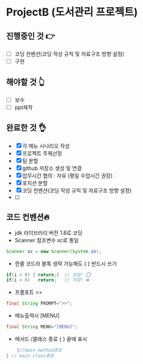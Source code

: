 # ProjectB  (도서관리 프로젝트)


## 진행중인 것 👉
- [ ]  코딩 컨벤션(코딩 작성 규칙 및 자료구조 방향 설정)
- [ ]  구현

## 해야할 것 👆
- [ ]  보수
- [ ]  ppt제작

## 완료한 것 👌
- [x]  각 메뉴 시나리오 작성
- [x]  프로젝트 주제선정
- [x]  팀 분할
- [x]  github 저장소 생성 및 연결
- [x]  업무시간 협의 : 자유 (평일 수업시간 권장)
- [x]  포지션 분할
- [x]  코딩 컨벤션(코딩 작성 규칙 및 자료구조 방향 설정)
- [ ]  
## 코드 컨벤션🔥

- jdk 라이브러리 버전 1.8로 코딩
- Scanner 참조변수 sc로 통일

```java
Scanner sc = new Scanner(System.in);

```

- 한줄 코드라 블록 생략 가능해도 { } 반드시 쓰기

```java
if(i < 0) { return;}  // 권장! ⭕
if(i < 0)   return;   // 지양! ❌
```
- 프롬포트 >>
```java
final String PROMPT=">>";
```
- 메뉴출력시 [MENU]
```java
final String MENU="[MENU]";
```
- 메서드 /클래스 종료 { } 끝에 표시
```java
	}//main method종료
} // main class종료
```

